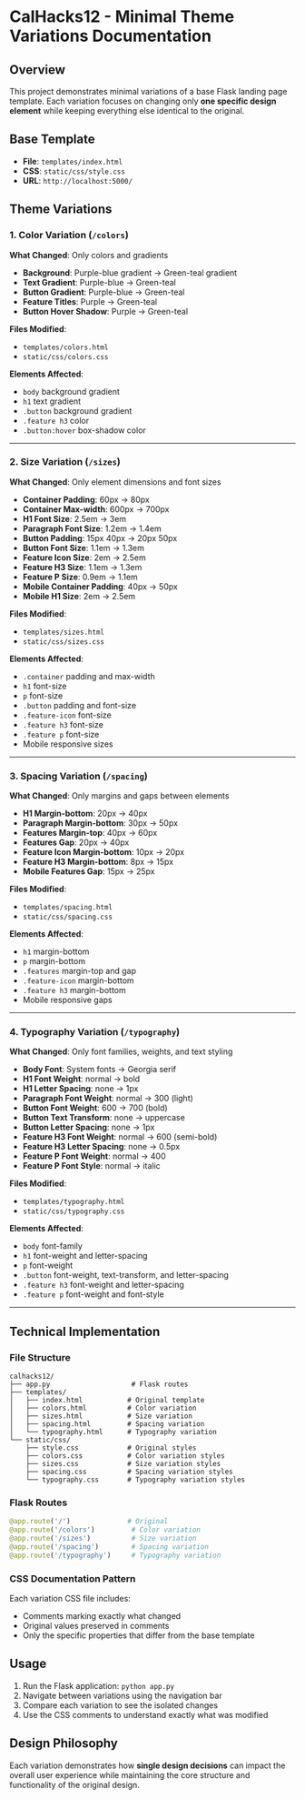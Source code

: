 # CalHacks12 - Minimal Theme Variations Documentation

## Overview
This project demonstrates minimal variations of a base Flask landing page template. Each variation focuses on changing only **one specific design element** while keeping everything else identical to the original.

## Base Template
- **File**: `templates/index.html`
- **CSS**: `static/css/style.css`
- **URL**: `http://localhost:5000/`

## Theme Variations

### 1. Color Variation (`/colors`)
**What Changed**: Only colors and gradients
- **Background**: Purple-blue gradient → Green-teal gradient
- **Text Gradient**: Purple-blue → Green-teal
- **Button Gradient**: Purple-blue → Green-teal
- **Feature Titles**: Purple → Green-teal
- **Button Hover Shadow**: Purple → Green-teal

**Files Modified**:
- `templates/colors.html`
- `static/css/colors.css`

**Elements Affected**:
- `body` background gradient
- `h1` text gradient
- `.button` background gradient
- `.feature h3` color
- `.button:hover` box-shadow color

---

### 2. Size Variation (`/sizes`)
**What Changed**: Only element dimensions and font sizes
- **Container Padding**: 60px → 80px
- **Container Max-width**: 600px → 700px
- **H1 Font Size**: 2.5em → 3em
- **Paragraph Font Size**: 1.2em → 1.4em
- **Button Padding**: 15px 40px → 20px 50px
- **Button Font Size**: 1.1em → 1.3em
- **Feature Icon Size**: 2em → 2.5em
- **Feature H3 Size**: 1.1em → 1.3em
- **Feature P Size**: 0.9em → 1.1em
- **Mobile Container Padding**: 40px → 50px
- **Mobile H1 Size**: 2em → 2.5em

**Files Modified**:
- `templates/sizes.html`
- `static/css/sizes.css`

**Elements Affected**:
- `.container` padding and max-width
- `h1` font-size
- `p` font-size
- `.button` padding and font-size
- `.feature-icon` font-size
- `.feature h3` font-size
- `.feature p` font-size
- Mobile responsive sizes

---

### 3. Spacing Variation (`/spacing`)
**What Changed**: Only margins and gaps between elements
- **H1 Margin-bottom**: 20px → 40px
- **Paragraph Margin-bottom**: 30px → 50px
- **Features Margin-top**: 40px → 60px
- **Features Gap**: 20px → 40px
- **Feature Icon Margin-bottom**: 10px → 20px
- **Feature H3 Margin-bottom**: 8px → 15px
- **Mobile Features Gap**: 15px → 25px

**Files Modified**:
- `templates/spacing.html`
- `static/css/spacing.css`

**Elements Affected**:
- `h1` margin-bottom
- `p` margin-bottom
- `.features` margin-top and gap
- `.feature-icon` margin-bottom
- `.feature h3` margin-bottom
- Mobile responsive gaps

---

### 4. Typography Variation (`/typography`)
**What Changed**: Only font families, weights, and text styling
- **Body Font**: System fonts → Georgia serif
- **H1 Font Weight**: normal → bold
- **H1 Letter Spacing**: none → 1px
- **Paragraph Font Weight**: normal → 300 (light)
- **Button Font Weight**: 600 → 700 (bold)
- **Button Text Transform**: none → uppercase
- **Button Letter Spacing**: none → 1px
- **Feature H3 Font Weight**: normal → 600 (semi-bold)
- **Feature H3 Letter Spacing**: none → 0.5px
- **Feature P Font Weight**: normal → 400
- **Feature P Font Style**: normal → italic

**Files Modified**:
- `templates/typography.html`
- `static/css/typography.css`

**Elements Affected**:
- `body` font-family
- `h1` font-weight and letter-spacing
- `p` font-weight
- `.button` font-weight, text-transform, and letter-spacing
- `.feature h3` font-weight and letter-spacing
- `.feature p` font-weight and font-style

---

## Technical Implementation

### File Structure
```
calhacks12/
├── app.py                    # Flask routes
├── templates/
│   ├── index.html           # Original template
│   ├── colors.html          # Color variation
│   ├── sizes.html           # Size variation
│   ├── spacing.html         # Spacing variation
│   └── typography.html      # Typography variation
└── static/css/
    ├── style.css            # Original styles
    ├── colors.css           # Color variation styles
    ├── sizes.css            # Size variation styles
    ├── spacing.css          # Spacing variation styles
    └── typography.css       # Typography variation styles
```

### Flask Routes
```python
@app.route('/')              # Original
@app.route('/colors')         # Color variation
@app.route('/sizes')          # Size variation
@app.route('/spacing')        # Spacing variation
@app.route('/typography')     # Typography variation
```

### CSS Documentation Pattern
Each variation CSS file includes:
- Comments marking exactly what changed
- Original values preserved in comments
- Only the specific properties that differ from the base template

## Usage
1. Run the Flask application: `python app.py`
2. Navigate between variations using the navigation bar
3. Compare each variation to see the isolated changes
4. Use the CSS comments to understand exactly what was modified

## Design Philosophy
Each variation demonstrates how **single design decisions** can impact the overall user experience while maintaining the core structure and functionality of the original design.
